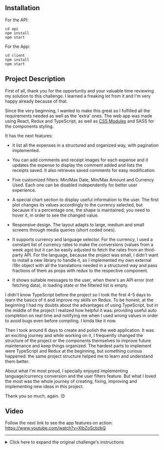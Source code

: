 ## Installation
For the API:
```
cd api
npm install
npm start
```
For the App:
```
cd client
npm install
npm start
```

## Project Description
First of all, thank you for the opportunity and your valuable time reviewing my solution to this challenge. I learned a freaking lot from it and I'm very happy already because of that.

Since the very beginning, I wanted to make this great so I fulfilled all the requirements needed as well as the 'extra' ones. The web app was made using React, Redux and TypeScript, as well as [CSS Modules](https://facebook.github.io/create-react-app/docs/adding-a-css-modules-stylesheet) and SASS for the components styling.

It has the next features:

- It list all the expenses in a structured and organized way, with pagination implemented.

- You can add comments and receipt images for each expense and it updates the expense to display the comment added and lists the receipts saved. It also retrieves saved comments for easy modification.

- Five customized filters: Min/Max Date, Min/Max Amount and Currency Used. Each one can be disabled independently for better user experience.

- A special chart section to display useful information to the user. The first plot changes its values accordingly to the currency selected, but because it's a percentage one, the shape is maintained; you need to hover it, in order to see the changed value.

- Responsive design. The layout adapts to large, medium and small screens through media queries (short coded ones).

- It supports currency and language selector. For the currency, I used a constant list of currency rates to make the conversions (values from a week ago) but it can be easily adjusted to fetch the rates from an third-party API. For the language, because the project was small, I didn't want to install a new library to handle it, so I implemented my own external i18n object with all the translations needed in a structured way and pass fractions of them as props with redux to the respective component.

- It shows suitable messages to the user, when there's an API error (not fetching data), in loading state or the filtered list is empty.

I didn't know TypeScript before the project so I took the first 4-5 days to learn the basics of it and improve my skills on Redux. To be honest, at the beginning I had my doubts about the advantages of using TypeScript, but in the middle of the project I realized how helpful it was: providing useful auto completion on real time and notifying me when I used wrong values in order to avoid bugs even before compiling. I kinda like it now.

Then I took around 6 days to create and polish the web application. It was an exciting journey and while working on it, I frequently changed the structure of the project or the components themselves to improve future maintenance and keep things organized. The hardest parts to implement were TypeScript and Redux at the beginning, but something curious happened: the same project structure helped me to learn and understand them better.

About what I'm most proud, I specially enjoyed implementing language/currency conversion and the user filters feature. But what I loved the most was the whole journey of creating, fixing, improving and implementing new ideas in this project.


Thank you so much, again. :blush:

## Video
Follow the next link to see the app features on action:
https://www.youtube.com/watch?v=XlbZoScbzkQ
 
---

<details>
 
<summary>Click here to expand the original challenge's instructions</summary>

# Front-end challenge
Implement an expenses list fetching all expenses from the provided API. Allow the user to add notes and upload receipt pictures to each expense.

See the [API details](https://github.com/pleo-io/frontend-challenge/blob/master/api/README.md) for implementation.

## Functional requirements
- User can list expenses
- User can add a comment on an expense
- User can filter on expenses (client side filters)
- User can add a receipt image on an expense

## General requirements
A single page application using a modern JS library/framework including:
- A visually pleasing experience, you don’t have to be a designer but you must have put an effort into making this look good
- A "componentized" approach, split your code into small building blocks, showcase your clean architecture skills.
- CSS can be written using PostCSS, SASS, LESS or similar higher-level language
- The use of any libraries or frameworks as long as you can explain to us why you chose them.
- A brief description of your project. How long did it take? Which part was the hardest to implement? What functionalities are you most proud of?

## Nice to have
Want to go the extra mile? Here's few suggestion of things we'd like to see (or go crazy and implement what you think will impress us).
- Responsive design
- Implement with a state management library (Redux, Mobx, VueX, ...)
- Implement solution in TypeScript
- Localization: support for multiple languages (English, French, ...)

## What we're looking for
- Using high-quality existing libraries or small amounts of custom code
- Production grade code (clean, maintainable, reusable code)
- Showing your work through your commit history
- Polish and visual creativity
- Pride in craftsmanship

</details>
